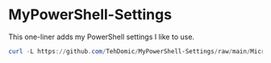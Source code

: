 # MyPowerShell-Settings

This one-liner adds my PowerShell settings I like to use.
```powershell
curl -L https://github.com/TehDomic/MyPowerShell-Settings/raw/main/Microsoft.PowerShell_profile.ps1 -o $PROFILE.AllUsersCurrentHost
```

